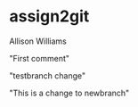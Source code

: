 # assign2git
Allison Williams

"First comment"

"testbranch change"

"This is a change to newbranch"
